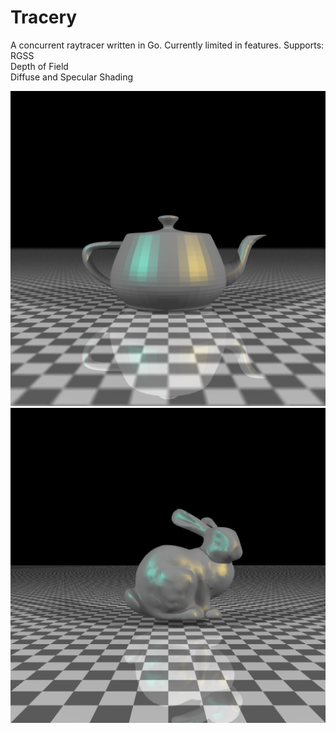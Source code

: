 Tracery
=======

A concurrent raytracer written in Go. Currently limited in features.
Supports:  
RGSS  
Depth of Field  
Diffuse and Specular Shading  

![Tracery example](images/4_teapot.png)
![Tracery example](images/5_vertexNormals.png)

